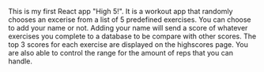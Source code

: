 
This is my first React app "High 5!". It is a workout app 
that randomly chooses an excerise from a list of 5 predefined exercises.
You can choose to add your name or not. Adding your
name will send a score of whatever exercises you complete to a database
to be compare with other scores. The top 3 scores for each exercise are
displayed on the highscores page.
You are also able to control the range for the amount of reps that you can handle. 
